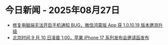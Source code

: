 # 今日新闻 - 2025年08月27日
- [修复电脑端无法开启手机通知 BUG，微信鸿蒙版 App 获 1.0.10.19 版本邀测升级](https://www.ithome.com/0/878/249.htm)
- [北京时间 9 月 10 日凌晨 1:00，苹果 iPhone 17 系列发布会邀请函发布](https://www.ithome.com/0/878/248.htm)

